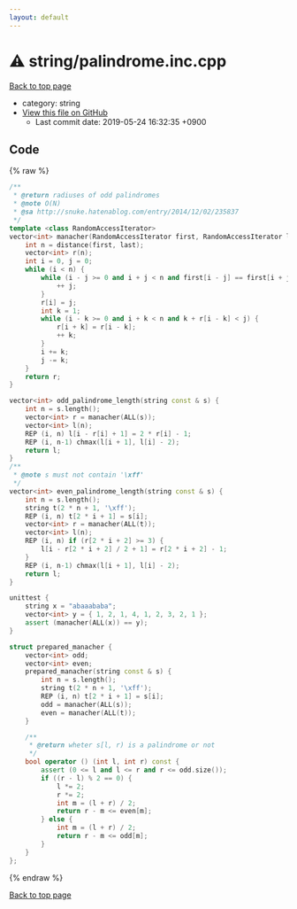 ```yaml
---
layout: default
---
```


<!-- mathjax config similar to math.stackexchange -->
<script type="text/javascript" async
  src="https://cdnjs.cloudflare.com/ajax/libs/mathjax/2.7.5/MathJax.js?config=TeX-MML-AM_CHTML">
</script>
<script type="text/x-mathjax-config">
  MathJax.Hub.Config({
    TeX: { equationNumbers: { autoNumber: "AMS" }},
    tex2jax: {
      inlineMath: [ ['$','$'] ],
      processEscapes: true
    },
    "HTML-CSS": { matchFontHeight: false },
    displayAlign: "left",
    displayIndent: "2em"
  });
</script>

<script type="text/javascript" src="https://cdnjs.cloudflare.com/ajax/libs/jquery/3.4.1/jquery.min.js"></script>
<script src="https://cdn.jsdelivr.net/npm/jquery-balloon-js@1.1.2/jquery.balloon.min.js" integrity="sha256-ZEYs9VrgAeNuPvs15E39OsyOJaIkXEEt10fzxJ20+2I=" crossorigin="anonymous"></script>
<script type="text/javascript" src="../../assets/js/copy-button.js"></script>
<link rel="stylesheet" href="../../assets/css/copy-button.css" />


# :warning: string/palindrome.inc.cpp
<a href="../../index.html">Back to top page</a>

* category: string
* <a href="{{ site.github.repository_url }}/blob/master/string/palindrome.inc.cpp">View this file on GitHub</a>
    - Last commit date: 2019-05-24 16:32:35 +0900




## Code
{% raw %}
```cpp
/**
 * @return radiuses of odd palindromes
 * @note O(N)
 * @sa http://snuke.hatenablog.com/entry/2014/12/02/235837
 */
template <class RandomAccessIterator>
vector<int> manacher(RandomAccessIterator first, RandomAccessIterator last) {
    int n = distance(first, last);
    vector<int> r(n);
    int i = 0, j = 0;
    while (i < n) {
        while (i - j >= 0 and i + j < n and first[i - j] == first[i + j]) {
            ++ j;
        }
        r[i] = j;
        int k = 1;
        while (i - k >= 0 and i + k < n and k + r[i - k] < j) {
            r[i + k] = r[i - k];
            ++ k;
        }
        i += k;
        j -= k;
    }
    return r;
}

vector<int> odd_palindrome_length(string const & s) {
    int n = s.length();
    vector<int> r = manacher(ALL(s));
    vector<int> l(n);
    REP (i, n) l[i - r[i] + 1] = 2 * r[i] - 1;
    REP (i, n-1) chmax(l[i + 1], l[i] - 2);
    return l;
}
/**
 * @note s must not contain '\xff'
 */
vector<int> even_palindrome_length(string const & s) {
    int n = s.length();
    string t(2 * n + 1, '\xff');
    REP (i, n) t[2 * i + 1] = s[i];
    vector<int> r = manacher(ALL(t));
    vector<int> l(n);
    REP (i, n) if (r[2 * i + 2] >= 3) {
        l[i - r[2 * i + 2] / 2 + 1] = r[2 * i + 2] - 1;
    }
    REP (i, n-1) chmax(l[i + 1], l[i] - 2);
    return l;
}

unittest {
    string x = "abaaababa";
    vector<int> y = { 1, 2, 1, 4, 1, 2, 3, 2, 1 };
    assert (manacher(ALL(x)) == y);
}

struct prepared_manacher {
    vector<int> odd;
    vector<int> even;
    prepared_manacher(string const & s) {
        int n = s.length();
        string t(2 * n + 1, '\xff');
        REP (i, n) t[2 * i + 1] = s[i];
        odd = manacher(ALL(s));
        even = manacher(ALL(t));
    }

    /**
     * @return wheter s[l, r) is a palindrome or not
     */
    bool operator () (int l, int r) const {
        assert (0 <= l and l <= r and r <= odd.size());
        if ((r - l) % 2 == 0) {
            l *= 2;
            r *= 2;
            int m = (l + r) / 2;
            return r - m <= even[m];
        } else {
            int m = (l + r) / 2;
            return r - m <= odd[m];
        }
    }
};

```
{% endraw %}

<a href="../../index.html">Back to top page</a>

